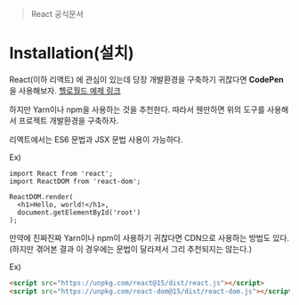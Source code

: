 > React 공식문서

# Installation(설치)

React(이하 리액트) 에 관심이 있는데 당장 개발환경을 구축하기 귀찮다면 **CodePen** 을 사용해보자. [헬로월드 예제 링크](http://codepen.io/gaearon/pen/rrpgNB?editors=0010)

하지만 Yarn이나 npm을 사용하는 것을 추천한다.
따라서 웬만하면 위의 도구를 사용해서 프로젝트 개발환경을 구축하자.

리액트에서는 ES6 문법과 JSX 문법 사용이 가능하다.

Ex)
```
import React from 'react';
import ReactDOM from 'react-dom';

ReactDOM.render(
  <h1>Hello, world!</h1>,
  document.getElementById('root')
);
```

만약에 진짜진짜 Yarn이나 npm이 사용하기 귀찮다면 CDN으로 사용하는 방법도 있다.
(하지만 겪어본 결과 이 경우에는 문법이 달라져서 그리 추천되지는 않는다.)

Ex)
```html
<script src="https://unpkg.com/react@15/dist/react.js"></script>
<script src="https://unpkg.com/react-dom@15/dist/react-dom.js"></script>
```